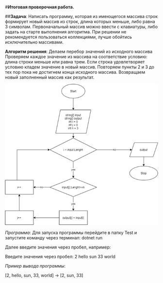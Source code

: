 #**Итоговая проверочная работа.**

##**Задача**: 
Написать программу, которая из имеющегося массива строк формирует новый массив из строк, длина которых меньше, либо равна 3 символам. Первоначальный массив можно ввести с клавиатуры, либо задать на старте выполнения алгоритма. При решении не рекомендуется пользоваться коллекциями, лучше обойтись исключительно массивами.

**Алгоритм решения**:
Делаем перебор значений из исходного массива
Проверяем каждое значение из массива на соответствие условию: длина строки меньше или равна трем.
Если строка удовлетворяет условию кладем значение в новый массив.
Повторяем пункты 2 и 3 до тех пор пока не достигнем конца исходного массива.
Возвращаем новый заполненный массив как результат.

![Блок-схема алгоритма:](FinalAlgoritm.png)

*Программа*:
Для запуска программы перейдите в папку Test и запустите команду через терминал:
dotnet run 

Далее введите значения через пробел, например:

Введите значения через пробел: 2 hello sun 33 world

*Пример вывода программы*:

[2, hello, sun, 33, world] -> [2, sun, 33]